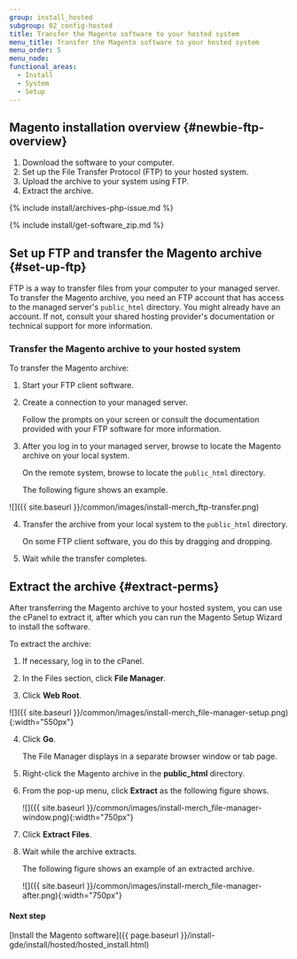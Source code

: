 ```yaml
---
group: install_hosted
subgroup: 02_config-hosted
title: Transfer the Magento software to your hosted system
menu_title: Transfer the Magento software to your hosted system
menu_order: 5
menu_node:
functional_areas:
  - Install
  - System
  - Setup
---
```


## Magento installation overview {#newbie-ftp-overview}

1.	Download the software to your computer.
2.	Set up the File Transfer Protocol (FTP) to your hosted system.
3.	Upload the archive to your system using FTP.
4.	Extract the archive.

{% include install/archives-php-issue.md %}

{% include install/get-software_zip.md %}

## Set up FTP and transfer the Magento archive {#set-up-ftp}

FTP is a way to transfer files from your computer to your managed server. To transfer the Magento archive, you need an FTP account that has access to the managed server's `public_html` directory. You might already have an account. If not, consult your shared hosting provider's documentation or technical support for more information.

### Transfer the Magento archive to your hosted system

To transfer the Magento archive:

1.	Start your FTP client software.
2.	Create a connection to your managed server.

	Follow the prompts on your screen or consult the documentation provided with your FTP software for more information.

3.	After you log in to your managed server, browse to locate the Magento archive on your local system.

	On the remote system, browse to locate the `public_html` directory.

	The following figure shows an example.

  ![]({{ site.baseurl }}/common/images/install-merch_ftp-transfer.png)

4.	Transfer the archive from your local system to the `public_html` directory.

	On some FTP client software, you do this by dragging and dropping.
5.	Wait while the transfer completes.

## Extract the archive {#extract-perms}

After transferring the Magento archive to your hosted system, you can use the cPanel to extract it, after which you can run the Magento Setup Wizard to install the software.

To extract the archive:

1.	If necessary, log in to the cPanel.
2.	In the Files section, click **File Manager**.


3.	Click **Web Root**.

  ![]({{ site.baseurl }}/common/images/install-merch_file-manager-setup.png){:width="550px"}

4.	Click **Go**.

	The File Manager displays in a separate browser window or tab page.

3.	Right-click the Magento archive in the **public_html** directory.
4.	From the pop-up menu, click **Extract** as the following figure shows.

	![]({{ site.baseurl }}/common/images/install-merch_file-manager-window.png){:width="750px"}
5.	Click **Extract Files**.
5.	Wait while the archive extracts.

	The following figure shows an example of an extracted archive.

	![]({{ site.baseurl }}/common/images/install-merch_file-manager-after.png){:width="750px"}

#### Next step

[Install the Magento software]({{ page.baseurl }}/install-gde/install/hosted/hosted_install.html)
